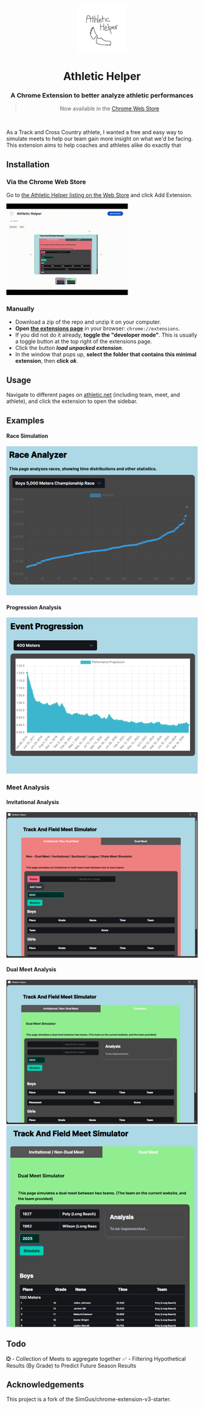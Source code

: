 <div align="center">
<img src="./logo/logo-128.png"/>
<h1>Athletic Helper</h1>
<h3>A Chrome Extension to better analyze athletic performances</h3>
<blockquote>Now available in the <a href="https://chromewebstore.google.com/detail/athletic-helper/gdnmapolllodbicoalbfpainmldmabek">Chrome Web Store</a></blockquote>
</div>

<br>

As a Track and Cross Country athlete, I wanted a free and easy way to simulate meets to help our team gain more insight on what we'd be facing. This extension aims to help coaches and athletes alike do exactly that

## Installation

### Via the Chrome Web Store

Go to [the Athletic Helper listing on the Web Store](https://chromewebstore.google.com/detail/athletic-helper/gdnmapolllodbicoalbfpainmldmabek) and click Add Extension.

![How To Install Athletic Helper](examples\InstallingAthleticHelper.gif)

### Manually
- Download a zip of the repo and unzip it on your computer.
- **Open [the extensions page](chrome://extensions)** in your browser: `chrome://extensions`.
- If you did not do it already, **toggle the "developer mode"**. This is usually a toggle button at the top right of the extensions page.
- Click the button **_load unpacked extension_**.
- In the window that pops up, **select the folder that contains this minimal extension**, then **click _ok_**.


## Usage

Navigate to different pages on [athletic.net](https://athletic.net) (including team, meet, and athlete), and click the extension to open the sidebar.

## Examples

#### Race Simulation
![Race Simulation](examples/RaceExample.png)

#### Progression Analysis
![Progression Analysis](examples/ProgressionExample.png)

### Meet Analysis 

#### Invitational Analysis
![Invitational Analysis](examples/InvitationalExample.png)

#### Dual Meet Analysis
![Dual Meet Analysis 1](examples/DualMeetExample.png)
![Dual Meet Analysis 2](examples/DualMeetExample2.png)


## Todo

❎ - Collection of Meets to aggregate together
✅ - Filtering Hypothetical Results (By Grade) to Predict Future Season Results


## Acknowledgements

This project is a fork of the SimGus/chrome-extension-v3-starter.
